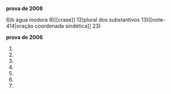 **prova de 2008**

6)b água inodora
8)[[crase]]
12)plural dos substantivos
13)[[note-414|oração coordenada sindética]]
23)

**prova de 2006**

1)
7)
8)
10)
12)
27)
28)